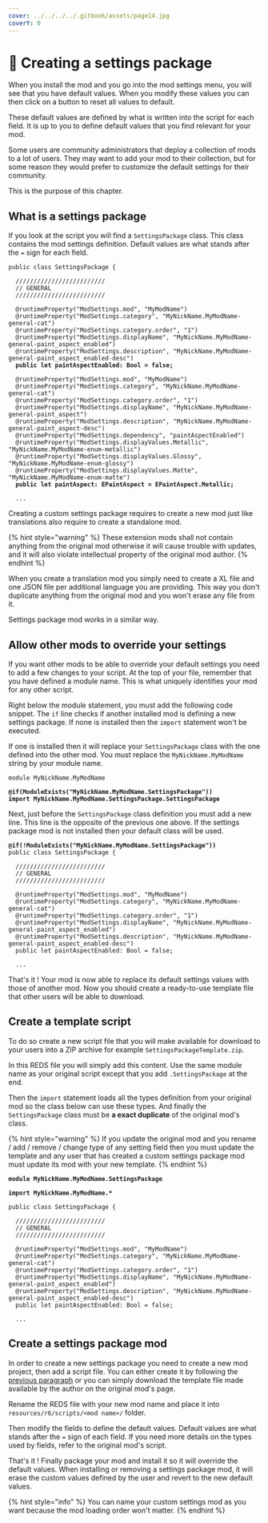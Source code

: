 ```yaml
---
cover: ../../../../.gitbook/assets/page14.jpg
coverY: 0
---
```


# 🧰 Creating a settings package

When you install the mod and you go into the mod settings menu, you will see that you have default values. When you modify these values you can then click on a button to reset all values to default.

These default values are defined by what is written into the script for each field. It is up to you to define default values that you find relevant for your mod.

Some users are community administrators that deploy a collection of mods to a lot of users. They may want to add your mod to their collection, but for some reason they would prefer to customize the default settings for their community.

This is the purpose of this chapter.

## What is a settings package

If you look at the script you will find a `SettingsPackage` class. This class contains the mod settings definition. Default values are what stands after the `=` sign for each field.

<pre class="language-swift"><code class="lang-swift">public class SettingsPackage {

  /////////////////////////
  // GENERAL
  /////////////////////////

  @runtimeProperty("ModSettings.mod", "MyModName")
  @runtimeProperty("ModSettings.category", "MyNickName.MyModName-general-cat")
  @runtimeProperty("ModSettings.category.order", "1")
  @runtimeProperty("ModSettings.displayName", "MyNickName.MyModName-general-paint_aspect_enabled")
  @runtimeProperty("ModSettings.description", "MyNickName.MyModName-general-paint_aspect_enabled-desc")
<strong>  public let paintAspectEnabled: Bool = false;
</strong>
  @runtimeProperty("ModSettings.mod", "MyModName")
  @runtimeProperty("ModSettings.category", "MyNickName.MyModName-general-cat")
  @runtimeProperty("ModSettings.category.order", "1")
  @runtimeProperty("ModSettings.displayName", "MyNickName.MyModName-general-paint_aspect")
  @runtimeProperty("ModSettings.description", "MyNickName.MyModName-general-paint_aspect-desc")
  @runtimeProperty("ModSettings.dependency", "paintAspectEnabled")
  @runtimeProperty("ModSettings.displayValues.Metallic", "MyNickName.MyModName-enum-metallic")
  @runtimeProperty("ModSettings.displayValues.Glossy", "MyNickName.MyModName-enum-glossy")
  @runtimeProperty("ModSettings.displayValues.Matte", "MyNickName.MyModName-enum-matte")
<strong>  public let paintAspect: EPaintAspect = EPaintAspect.Metallic;
</strong>  
  ...
</code></pre>

Creating a custom settings package requires to create a new mod just like translations also require to create a standalone mod.

{% hint style="warning" %}
These extension mods shall not contain anything from the original mod otherwise it will cause trouble with updates, and it will also violate intellectual property of the original mod author.
{% endhint %}

When you create a translation mod you simply need to create a XL file and one JSON file per additional language you are providing. This way you don't duplicate anything from the original mod and you won't erase any file from it.

Settings package mod works in a similar way.

## Allow other mods to override your settings

If you want other mods to be able to override your default settings you need to add a few changes to your script. At the top of your file, remember that you have defined a module name. This is what uniquely identifies your mod for any other script.

Right below the module statement, you must add the following code snippet. The `if` line checks if another installed mod is defining a new settings package. If none is installed then the `import` statement won't be executed.

If one is installed then it will replace your `SettingsPackage` class with the one defined into the other mod. You must replace the `MyNickName.MyModName` string by your module name.

<pre class="language-swift" data-line-numbers data-full-width="true"><code class="lang-swift">module MyNickName.MyModName

<strong>@if(ModuleExists("MyNickName.MyModName.SettingsPackage"))
</strong><strong>import MyNickName.MyModName.SettingsPackage.SettingsPackage
</strong></code></pre>

Next, just before the `SettingsPackage` class definition you must add a new line. This line is the opposite of the previous one above. If the settings package mod is not installed then your default class will be used.

<pre class="language-swift" data-line-numbers data-full-width="true"><code class="lang-swift"><strong>@if(!ModuleExists("MyNickName.MyModName.SettingsPackage"))
</strong>public class SettingsPackage {

  /////////////////////////
  // GENERAL
  /////////////////////////

  @runtimeProperty("ModSettings.mod", "MyModName")
  @runtimeProperty("ModSettings.category", "MyNickName.MyModName-general-cat")
  @runtimeProperty("ModSettings.category.order", "1")
  @runtimeProperty("ModSettings.displayName", "MyNickName.MyModName-general-paint_aspect_enabled")
  @runtimeProperty("ModSettings.description", "MyNickName.MyModName-general-paint_aspect_enabled-desc")
  public let paintAspectEnabled: Bool = false;
  
  ...
</code></pre>

That's it ! Your mod is now able to replace its default settings values with those of another mod. Now you should create a ready-to-use template file that other users will be able to download.

## Create a template script

To do so create a new script file that you will make available for download to your users into a ZIP archive for example `SettingsPackageTemplate.zip`.

In this REDS file you will simply add this content. Use the same module name as your original script except that you add `.SettingsPackage` at the end.

Then the `import` statement loads all the types definition from your original mod so the class below can use these types. And finally the `SettingsPackage` class must be **a exact duplicate** of the original mod's class.

{% hint style="warning" %}
If you update the original mod and you rename / add / remove / change type of any setting field then you must update the template and any user that has created a custom settings package mod must update its mod with your new template.
{% endhint %}

<pre class="language-swift"><code class="lang-swift"><strong>module MyNickName.MyModName.SettingsPackage
</strong>
<strong>import MyNickName.MyModName.*
</strong>
public class SettingsPackage {

  /////////////////////////
  // GENERAL
  /////////////////////////

  @runtimeProperty("ModSettings.mod", "MyModName")
  @runtimeProperty("ModSettings.category", "MyNickName.MyModName-general-cat")
  @runtimeProperty("ModSettings.category.order", "1")
  @runtimeProperty("ModSettings.displayName", "MyNickName.MyModName-general-paint_aspect_enabled")
  @runtimeProperty("ModSettings.description", "MyNickName.MyModName-general-paint_aspect_enabled-desc")
  public let paintAspectEnabled: Bool = false;
  
  ...
</code></pre>

## Create a settings package mod

In order to create a new settings package you need to create a new mod project, then add a script file. You can either create it by following the [previous paragraph](creating-a-settings-package.md#create-a-template-script) or you can simply download the template file made available by the author on the original mod's page.

Rename the REDS file with your new mod name and place it into `resources/r6/scripts/<mod name>/` folder.

Then modify the fields to define the default values. Default values are what stands after the `=` sign of each field. If you need more details on the types used by fields, refer to the original mod's script.

That's it ! Finally package your mod and install it so it will override the default values. When installing or removing a settings package mod, it will erase the custom values defined by the user and revert to the new default values.

{% hint style="info" %}
You can name your custom settings mod as you want because the mod loading order won't matter.
{% endhint %}
